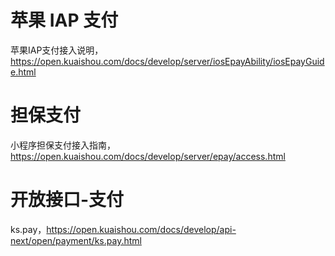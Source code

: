 # 苹果 IAP 支付
苹果IAP支付接入说明，<https://open.kuaishou.com/docs/develop/server/iosEpayAbility/iosEpayGuide.html>


# 担保支付
小程序担保支付接入指南，<https://open.kuaishou.com/docs/develop/server/epay/access.html>


# 开放接口-支付
ks.pay，<https://open.kuaishou.com/docs/develop/api-next/open/payment/ks.pay.html>
